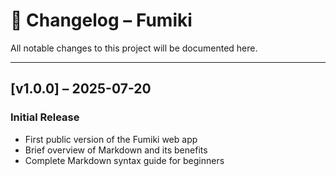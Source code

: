 # 📄 Changelog – Fumiki

All notable changes to this project will be documented here.

---

## [v1.0.0] – 2025-07-20

### Initial Release

- First public version of the Fumiki web app
- Brief overview of Markdown and its benefits  
- Complete Markdown syntax guide for beginners
